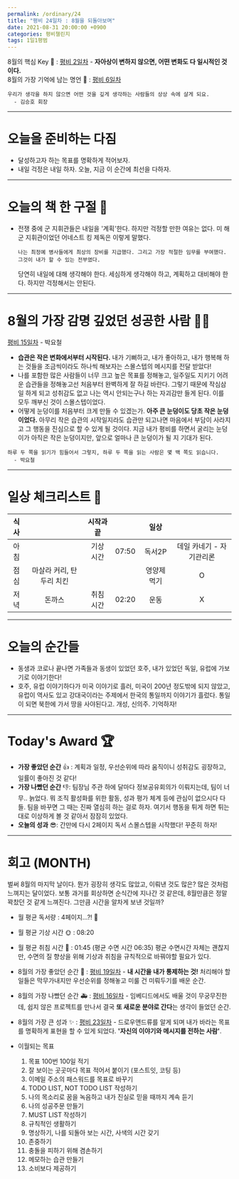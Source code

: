 ```yaml
---
permalink: /ordinary/24
title: "평비 24일차 : 8월을 되돌아보며"
date: 2021-08-31 20:00:00 +0900
categories: 평비챌린지
tags: 1일1평범
---  
```

8월의 핵심 Key 🔑 : [평비 2일차](https://rlaghdcjf12.github.io/ordinary/2) - **자아상이 변하지 않으면, 어떤 변화도 다 일시적인 것이다.**  
8월의 가장 기억에 남는 명언 🎁 : [평비 6일차](https://rlaghdcjf12.github.io/ordinary/6)  
```
우리가 생각을 하지 않으면 어떤 것을 깊게 생각하는 사람들의 상상 속에 살게 되요.
  - 김승호 회장
```

---
# 오늘을 준비하는 다짐
- 달성하고자 하는 목표를 명확하게 적어보자.
- 내일 걱정은 내일 하자. 오늘, 지금 이 순간에 최선을 다하자.

---
# 오늘의 책 한 구절 📕
- 전쟁 중에 군 지휘관들은 내일을 '계획'한다. 하지만 걱정할 만한 여유는 없다. 미 해군 지휘관이었던 어네스트 킹 제독은 이렇게 말했다.
  ```
  나는 최정예 병사들에게 최상의 장비를 지급했다. 그리고 가장 적절한 임무를 부여했다.
  그것이 내가 할 수 있는 전부였다.
  ```
  당연히 내일에 대해 생각해야 한다. 세심하게 생각해야 하고, 계획하고 대비해야 한다. 하지만 걱정해서는 안된다.

---
# 8월의 가장 감명 깊었던 성공한 사람 🙋‍♂️
[평비 15일차](https://rlaghdcjf12.github.io/ordinary/15) - 박요철  
- **습관은 작은 변화에서부터 시작된다.** 내가 기뻐하고, 내가 좋아하고, 내가 행복해 하는 것들을 조금씩이라도 하나씩 해보자는 스몰스텝의 메시지를 전달 받았다!
- 나를 포함한 많은 사람들이 너무 크고 높은 목표를 정해놓고, 일주일도 지키기 어려운 습관들을 정해놓고선 처음부터 완벽하게 잘 하길 바란다. 그렇기 때문에 작심삼일 하게 되고 성취감도 없고 나는 역시 안되는구나 하는 자괴감만 들게 된다. 이를 모두 깨부신 것이 스몰스텝이었다.
- 어떻게 눈덩이를 처음부터 크게 만들 수 있겠는가. **아주 큰 눈덩이도 당초 작은 눈덩이었다.** 아무리 작은 습관의 시작일지라도 습관만 되고나면 마음에서 부담이 사라지고 그 행동을 진심으로 할 수 있게 될 것이다. 지금 내가 평비를 하면서 굴리는 눈덩이가 아직은 작은 눈덩이지만, 앞으로 얼마나 큰 눈덩이가 될 지 기대가 된다.

```
하루 두 쪽을 읽기가 힘들어서 그렇지, 하루 두 쪽을 읽는 사람은 몇 백 쪽도 읽습니다.
  - 박요철
```

---
# 일상 체크리스트 📃

| 식사 |  | 시작과 끝 |  | 일상 |  |
|:----:|:----:|:----:|:----:|:----:|:----:|
| 아침 |  | 기상 시간 | 07:50 | 독서2P | 데일 카네기 - 자기관리론 |
| 점심 | 마살라 커리, 탄두리 치킨 |  |  | 영양제 먹기 | O |
| 저녁 | 돈까스 | 취침 시간 | 02:20 | 운동 | X |

---
# 오늘의 순간들
- 동생과 코로나 끝나면 가족들과 동생이 있었던 호주, 내가 있었던 독일, 유럽에 가보기로 이야기한다!
- 호주, 유럽 이야기하다가 미국 이야기로 흘러, 미국이 200년 정도밖에 되지 않았고, 유럽이 역사도 있고 강대국이라는 주제에서 한국의 통일까지 이야기가 흘렀다. 통일이 되면 북한에 가서 땅을 사야된다고. 개성, 신의주. 기억하자!

---
# Today's Award 🏆
- **가장 좋았던 순간** 👍 : 계획과 일정, 우선순위에 따라 움직이니 성취감도 굉장하고, 일률이 좋아진 것 같다!
- **가장 나빴던 순간** 👎: 팀장님 주관 하에 달마다 정보공유회의가 이뤄지는데, 팀이 너무.. 늙었다. 뭐 조직 활성화를 위한 활동, 성과 평가 체계 등에 관심이 없으시다 다들. 팀을 바꾸면 그 때는 진짜 열심히 하는 걸로 하자. 여기서 행동을 튀게 하면 튀는 대로 이상하게 볼 것 같아서 잠잠히 있었다.
- **오늘의 성과** 😎: 간만에 다시 2페이지 독서 스몰스텝을 시작했다! 꾸준히 하자!

---
# 회고 (MONTH)
벌써 8월의 마지막 날이다. 뭔가 굉장히 생각도 많았고, 이뤄낸 것도 많은? 많은 것처럼 느껴지는 달이었다. 보통 과거를 회상하면 순식간에 지나간 것 같은데, 8월만큼은 정말 꽉찼던 것 같게 느껴진다. 그만큼 시간을 알차게 보낸 것일까?  

- 월 평균 독서량 : 4페이지...?! 🤣
  
- 월 평균 기상 시간 🌞 : 08:20
- 월 평균 취침 시간 🌙 : 01:45 (평균 수면 시간 06:35)
  평균 수면시간 자체는 괜찮지만, 수면의 질 향상을 위해 기상과 취침을 규칙적으로 바꿔야할 필요가 있다.

- 8월의 가장 좋았던 순간 👑 : [평비 19일차](https://rlaghdcjf12.github.io/ordinary/19) - **내 시간을 내가 통제하는 것!** 처리해야 할 일들은 막무가내지만 우선순위를 정해놓고 미룰 건 미뤄두기를 배운 순간.
- 8월의 가장 나빴던 순간 🚑 : [평비 16일차](https://rlaghdcjf12.github.io/ordinary/16) - 임베디드에서도 배울 것이 무궁무진한데, 쉽지 않은 프로젝트를 만나서 결국 **또 새로운 분야로 간다**는 생각이 들었던 순간.
- 8월의 가장 큰 성과 ✨ : [평비 23일차](https://rlaghdcjf12.github.io/ordinary/23) - 드로우앤드류를 알게 되며 내가 바라는 목표를 명확하게 표현을 할 수 있게 되었다. **'자신의 이야기와 메시지를 전하는 사람'**.

- 이월되는 목표
  1. 목표 100번 100일 적기  
  2. 잘 보이는 곳곳마다 목표 적어서 붙이기 (포스트잇, 코팅 등)  
  3. 이메일 주소의 패스워드를 목표로 바꾸기  
  4. TODO LIST, NOT TODO LIST 작성하기  
  5. 나의 목소리로 꿈을 녹음하고 내가 진실로 믿을 때까지 계속 듣기  
  6. 나의 성공주문 만들기  
  7. MUST LIST 작성하기  
  8. 규칙적인 생활하기  
  9. 명상하기, 나를 되돌아 보는 시간, 사색의 시간 갖기  
  10. 존중하기  
  11. 충돌을 피하기 위해 겸손하기  
  12. 메모하는 습관 만들기  
  13. 소비보다 제공하기  